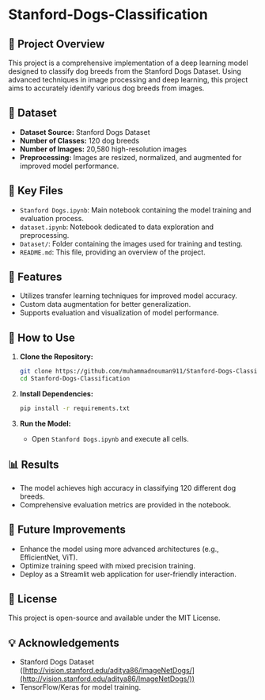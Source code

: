 # Stanford-Dogs-Classification

## 🚀 Project Overview

This project is a comprehensive implementation of a deep learning model designed to classify dog breeds from the Stanford Dogs Dataset. Using advanced techniques in image processing and deep learning, this project aims to accurately identify various dog breeds from images.

## 📁 Dataset

* **Dataset Source:** Stanford Dogs Dataset
* **Number of Classes:** 120 dog breeds
* **Number of Images:** 20,580 high-resolution images
* **Preprocessing:** Images are resized, normalized, and augmented for improved model performance.

## 🚦 Key Files

* `Stanford Dogs.ipynb`: Main notebook containing the model training and evaluation process.
* `dataset.ipynb`: Notebook dedicated to data exploration and preprocessing.
* `Dataset/`: Folder containing the images used for training and testing.
* `README.md`: This file, providing an overview of the project.

## 🌟 Features

* Utilizes transfer learning techniques for improved model accuracy.
* Custom data augmentation for better generalization.
* Supports evaluation and visualization of model performance.

## 🚀 How to Use

1. **Clone the Repository:**

   ```bash
   git clone https://github.com/muhammadnouman911/Stanford-Dogs-Classification.git
   cd Stanford-Dogs-Classification
   ```
2. **Install Dependencies:**

   ```bash
   pip install -r requirements.txt
   ```
3. **Run the Model:**

   * Open `Stanford Dogs.ipynb` and execute all cells.

## 📊 Results

* The model achieves high accuracy in classifying 120 different dog breeds.
* Comprehensive evaluation metrics are provided in the notebook.

## 🚀 Future Improvements

* Enhance the model using more advanced architectures (e.g., EfficientNet, ViT).
* Optimize training speed with mixed precision training.
* Deploy as a Streamlit web application for user-friendly interaction.

## 📝 License

This project is open-source and available under the MIT License.

## 💡 Acknowledgements

* Stanford Dogs Dataset ([http://vision.stanford.edu/aditya86/ImageNetDogs/](http://vision.stanford.edu/aditya86/ImageNetDogs/))
* TensorFlow/Keras for model training.
